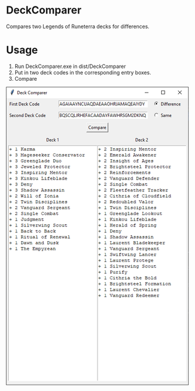 # DeckComparer
Compares two Legends of Runeterra decks for differences.

# Usage
1. Run DeckComparer.exe in dist/DeckComparer
2. Put in two deck codes in the corresponding entry boxes.
3. Compare

![example](https://github.com/NelsonTanCS/DeckComparer/blob/master/example.PNG)
